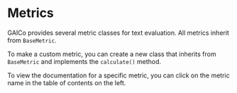 # Metrics

GAICo provides several metric classes for text evaluation. All metrics inherit from `BaseMetric`.

To make a custom metric, you can create a new class that inherits from `BaseMetric` and implements the `calculate()` method.

To view the documentation for a specific metric, you can click on the metric name in the table of contents on the left.
